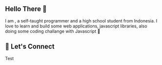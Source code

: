 ## Hello There 👋

I am , a self-taught programmer and a high school student from Indonesia. I love to learn and build some web applications, javascript libraries, also doing some coding challange with Javascript 👀

## 💬 Let's Connect

Test

